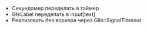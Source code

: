 - Секундомер переделать в таймер
- GtkLabel переделать в input[text]
- Реализовать без воркера через Glib::SignalTimeout
